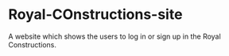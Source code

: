 # Royal-COnstructions-site
A website which shows the users to log in or sign up in the Royal Constructions.
